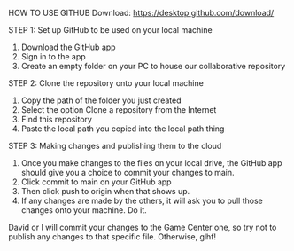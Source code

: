 HOW TO USE GITHUB
Download:
https://desktop.github.com/download/

STEP 1: Set up GitHub to be used on your local machine
  1. Download the GitHub app
  2. Sign in to the app
  3. Create an empty folder on your PC to house our collaborative repository


STEP 2: Clone the repository onto your local machine
  1. Copy the path of the folder you just created
  2. Select the option Clone a repository from the Internet
  3. Find this repository
  4. Paste the local path you copied into the local path thing

STEP 3: Making changes and publishing them to the cloud
  1. Once you make changes to the files on your local drive, the GitHub app should give you a choice to commit your changes to main.
  2. Click commit to main on your GitHub app
  3. Then click push to origin when that shows up.
  4. If any changes are made by the others, it will ask you to pull those changes onto your machine. Do it.


David or I will commit your changes to the Game Center one, so try not to publish any changes to that specific file.
Otherwise, glhf!
